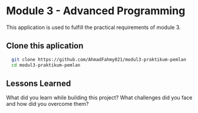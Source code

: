 
# Module 3 - Advanced Programming 

This application is used to fulfill the practical requirements of module 3.


## Clone this aplication

```bash
  git clone https://github.com/AhmadFahmy021/modul3-praktikum-pemlan
  cd modul3-praktikum-pemlan
```
## Lessons Learned

What did you learn while building this project? What challenges did you face and how did you overcome them?

